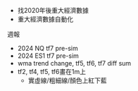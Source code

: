 
* 找2020年後重大經濟數據
* 重大經濟數據自動化

週報
* 2024 NQ tf7 pre-sim
* 2024 ES1 tf7 pre-sim
* wma trend change, tf5, tf6, tf7 diff sum
* tf2, tf4, tf5, tf6畫在1m上
	* 實虛線/粗細線/顏色上紅下藍